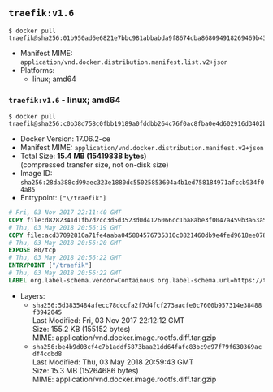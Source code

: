 ## `traefik:v1.6`

```console
$ docker pull traefik@sha256:01b950ad6e6821e7bbc981abbabda9f8674dba868094918269469b438a7930f5
```

-	Manifest MIME: `application/vnd.docker.distribution.manifest.list.v2+json`
-	Platforms:
	-	linux; amd64

### `traefik:v1.6` - linux; amd64

```console
$ docker pull traefik@sha256:c0b38d758c0fbb19189a0fddbb264c76f0ac8fba0e4d602916d3402bae31c93d
```

-	Docker Version: 17.06.2-ce
-	Manifest MIME: `application/vnd.docker.distribution.manifest.v2+json`
-	Total Size: **15.4 MB (15419838 bytes)**  
	(compressed transfer size, not on-disk size)
-	Image ID: `sha256:28da388cd99aec323e1880dc55025853604a4b1ed758184971afccb934f04a85`
-	Entrypoint: `["\/traefik"]`

```dockerfile
# Fri, 03 Nov 2017 22:11:40 GMT
COPY file:d8282341d1fb7d2cc3d5d3523d0d4126066cc1ba8abe3f0047a459b3a63a5653 in /etc/ssl/certs/ 
# Thu, 03 May 2018 20:56:19 GMT
COPY file:acd37092810a71fe4aaba045884576735310c0821460db9e4fed9618ee078900 in / 
# Thu, 03 May 2018 20:56:20 GMT
EXPOSE 80/tcp
# Thu, 03 May 2018 20:56:22 GMT
ENTRYPOINT ["/traefik"]
# Thu, 03 May 2018 20:56:22 GMT
LABEL org.label-schema.vendor=Containous org.label-schema.url=https://traefik.io org.label-schema.name=Traefik org.label-schema.description=A modern reverse-proxy org.label-schema.version=v1.6.0 org.label-schema.docker.schema-version=1.0
```

-	Layers:
	-	`sha256:5d3835484afecc78dccfa2f7d4fcf273aacfe0c7600b957314e38488f3942045`  
		Last Modified: Fri, 03 Nov 2017 22:12:12 GMT  
		Size: 155.2 KB (155152 bytes)  
		MIME: application/vnd.docker.image.rootfs.diff.tar.gzip
	-	`sha256:be4b9d03cf4c7b1addf5873baa21dd64fafc83bc9d97f79f630369acdf4cdbd8`  
		Last Modified: Thu, 03 May 2018 20:59:43 GMT  
		Size: 15.3 MB (15264686 bytes)  
		MIME: application/vnd.docker.image.rootfs.diff.tar.gzip
